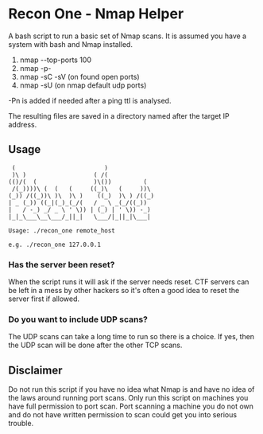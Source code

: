 # Recon One - Nmap Helper

A bash script to run a basic set of Nmap scans. It is assumed you have a system
with bash and Nmap installed.

1. nmap --top-ports 100
2. nmap -p-
3. nmap -sC -sV (on found open ports)
4. nmap -sU (on nmap default udp ports)

-Pn is added if needed after a ping ttl is analysed. 

The resulting files are saved in a directory named after the target IP address.

## Usage

```
 (                         )              
 )\ )                   ( /(              
(()/(  (                )\())         (   
 /(_))))\ (  (   (     ((_)\   (     ))\  
(_)) /((_))\ )\  )\ )    ((_)  )\ ) /((_) 
| _ (_)) ((_|(_)_(_/(   / _ \ _(_/((_))   
|   / -_) _/ _ \ ' \)) | (_) | ' \)) -_)  
|_|_\___\__\___/_||_|   \___/|_||_|\___|  

Usage: ./recon_one remote_host

e.g. ./recon_one 127.0.0.1
```

### Has the server been reset?

When the script runs it will ask if the server needs reset.  CTF servers can be
left in a mess by other hackers so it's often a good idea to reset the server
first if allowed.

### Do you want to include UDP scans?

The UDP scans can take a long time to run so there is a choice.  If yes, then the
UDP scan will be done after the other TCP scans.


## Disclaimer

Do not run this script if you have no idea what Nmap is and have no idea of the laws
around running port scans. Only run this script on machines you have full permission
to port scan.  Port scanning a machine you do not own and do not have written
permission to scan could get you into serious trouble.

